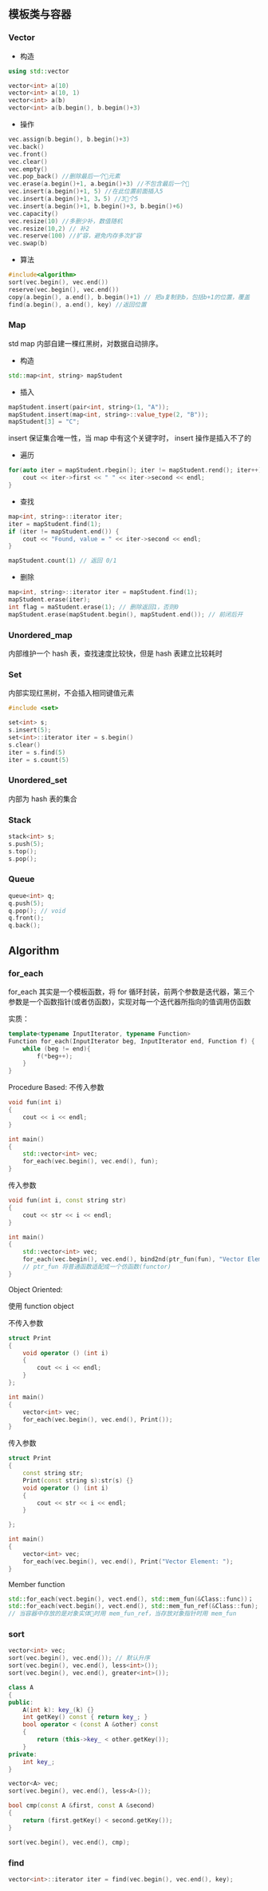 ## 模板类与容器

### Vector

* 构造
```c++
using std::vector

vector<int> a(10)
vector<int> a(10, 1)
vector<int> a(b)
vector<int> a(b.begin(), b.begin()+3)
```
* 操作
```c++
vec.assign(b.begin(), b.begin()+3)
vec.back()
vec.front()
vec.clear()
vec.empty()
vec.pop_back() //删除最后一个元素
vec.erase(a.begin()+1, a.begin()+3) //不包含最后一个
vec.insert(a.begin()+1, 5) //在此位置前面插入5
vec.insert(a.begin()+1, 3，5) //3个5
vec.insert(a.begin()+1, b.begin()+3, b.begin()+6)
vec.capacity()
vec.resize(10) //多删少补，数值随机
vec.resize(10,2) // 补2
vec.reserve(100) //扩容，避免内存多次扩容
vec.swap(b)
```
* 算法
```c++
#include<algorithm>
sort(vec.begin(), vec.end())
reserve(vec.begin(), vec.end())
copy(a.begin(), a.end(), b.begin()+1) // 把a复制到b，包括b+1的位置，覆盖
find(a.begin(), a.end(), key) //返回位置
```

### Map
std map 内部自建一棵红黑树，对数据自动排序。
* 构造
```c++
std::map<int, string> mapStudent
```
* 插入
```c++
mapStudent.insert(pair<int, string>(1, "A"));
mapStudent.insert(map<int, string>::value_type(2, "B"));
mapStudent[3] = "C";
```
insert 保证集合唯一性，当 map 中有这个关键字时， insert 操作是插入不了的
* 遍历
```c++
for(auto iter = mapStudent.rbegin(); iter != mapStudent.rend(); iter++) {
    cout << iter->first << " " << iter->second << endl;
}
```
* 查找
```c++
map<int, string>::iterator iter;
iter = mapStudent.find(1);
if (iter != mapStudent.end()) {
    cout << "Found, value = " << iter->second << endl;
}

mapStudent.count(1) // 返回 0/1
```
* 删除
```c++
map<int, string>::iterator iter = mapStudent.find(1);
mapStudent.erase(iter);
int flag = maStudent.erase(1); // 删除返回1，否则0
mapStudent.erase(mapStudent.begin(), mapStudent.end()); // 前闭后开
```

### Unordered_map
内部维护一个 hash 表，查找速度比较快，但是 hash 表建立比较耗时

### Set
内部实现红黑树，不会插入相同键值元素
```c++
#include <set>

set<int> s;
s.insert(5);
set<int>::iterator iter = s.begin()
s.clear()
iter = s.find(5)
iter = s.count(5)
```
### Unordered_set
内部为 hash 表的集合

### Stack
```c++
stack<int> s;
s.push(5);
s.top();
s.pop();
```

### Queue
```c++
queue<int> q;
q.push(5);
q.pop(); // void
q.front();
q.back();
```

## Algorithm

### for_each

for_each 其实是一个模板函数，将 for 循环封装，前两个参数是迭代器，第三个参数是一个函数指针(或者仿函数)，实现对每一个迭代器所指向的值调用仿函数

实质：
```c++
template<typename InputIterator, typename Function>
Function for_each(InputIterator beg, InputIterator end, Function f) {
    while (beg != end){
        f(*beg++);
    }
}
```

Procedure Based:
不传入参数
```c++
void fun(int i)
{
    cout << i << endl;
}

int main()
{
    std::vector<int> vec;
    for_each(vec.begin(), vec.end(), fun);
}
```

传入参数
```c++
void fun(int i, const string str)
{
    cout << str << i << endl;
}

int main()
{
    std::vector<int> vec;
    for_each(vec.begin(), vec.end(), bind2nd(ptr_fun(fun), "Vector Element: "));
    // ptr_fun 将普通函数适配成一个仿函数(functor)
}
```

Object Oriented:

使用 function object

不传入参数

```c++
struct Print
{
    void operator () (int i)
    {
        cout << i << endl;
    }
};

int main()
{
    vector<int> vec;
    for_each(vec.begin(), vec.end(), Print());
}
```
传入参数
```c++
struct Print
{
    const string str;
    Print(const string s):str(s) {}
    void operator () (int i)
    {
        cout << str << i << endl;
    }

};

int main()
{
    vector<int> vec;
    for_each(vec.begin(), vec.end(), Print("Vector Element: ");
}
```

Member function 

```c++
std::for_each(vect.begin(), vect.end(), std::mem_fun(&Class::func))；
std::for_each(vect.begin(), vect.end(), std::mem_fun_ref(&Class::fun);
// 当容器中存放的是对象实体时用 mem_fun_ref，当存放对象指针时用 mem_fun
```

### sort
```c++
vector<int> vec;
sort(vec.begin(), vec.end()); // 默认升序
sort(vec.begin(), vec.end(), less<int>());
sort(vec.begin(), vec.end(), greater<int>());
```

```c++
class A
{
public:
    A(int k): key_(k) {}
    int getKey() const { return key_; }
    bool operator < (const A &other) const
    {
        return (this->key_ < other.getKey());
    }
private:
    int key_;
}

vector<A> vec;
sort(vec.begin(), vec.end(), less<A>());

bool cmp(const A &first, const A &second)
{
    return (first.getKey() < second.getKey());
}

sort(vec.begin(), vec.end(), cmp);

```


### find

```c++
vector<int>::iterator iter = find(vec.begin(), vec.end(), key);
```